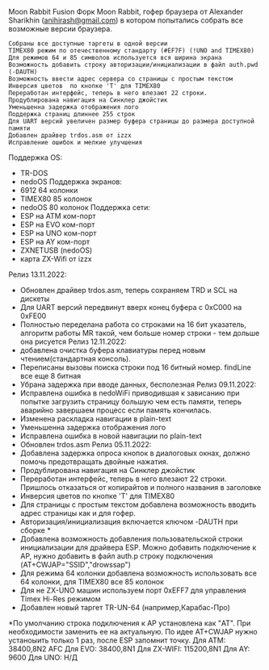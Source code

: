 Moon Rabbit Fusion
Форк  Moon Rabbit, гофер браузера от Alexander Sharikhin (anihirash@gmail.com) в котором попытались  собрать все возможные версии браузера.

    Собраны все доступные таргеты в одной версии
    TIMEX80 режим по отечественному стандарту (#EF7F) (!UNO and TIMEX80)
    Для режимов 64 и 85 символов используется вся ширина экрана
    Возможность добавить строку авторизации/инициализации в файл auth.pwd (-DAUTH)
    Возможность ввести адрес сервера со страницы с простым текстом
    Инверсия цветов  по кнопке 'T' для TIMEX80
    Переработан интерфейс, теперь в него влезают 22 строки.
    Продублирована навигация на Синклер джойстик
    Уменьшенна задержка отображения лого
    Поддержка страниц длиннее 255 строк
    Для UART версий увеличен размер буфера страницы до размера доступной памяти
    Добавлен драйвер trdos.asm от izzx
    Исправление ошибок и мелкие улучшения


Поддержка OS:
 - TR-DOS
 - nedoOS
Поддержка экранов:
 - 6912     64 колонки
 - TIMEX80  85 колонок
 - nedoOS   80 колонок
Поддержка сети:
 - ESP на ATM ком-порт
 - ESP на EVO ком-порт
 - ESP на UNO ком-порт
 - ESP на  AY ком-порт
 - ZXNETUSB (nedoOS)
 - карта ZX-Wifi от izzx

Релиз 13.11.2022:
 - Обновлен драйвер trdos.asm, теперь  сохраняем TRD и SCL на дискеты
 - Для UART версий передвинут вверх конец буфера с 0xC000 на 0хFE00
 - Полностью переделана работа со строками на 16 бит указатель, алгоритм работы MR такой, чем больше номер строки - тем дольше она рисуется
Релиз 12.11.2022:
 - добавлена очистка буфера клавиатуры перед новым чтением(стандартная консоль).
 - Переписаны вызовы поиска строки под 16 битный номер. findLine все еще 8 битная
 - Убрана задержка  при вводе данных, бесполезная
Релиз 09.11.2022:
 - Исправлена ошибка в nedoWiFi приводившая к зависанию при попытке загрузить страницу  большую чем есть памяти, теперь аварийно завершаем процесс если память кончилась.
 - Изменена раскладка навигации в plain-text
 - Уменьшенна задержка отображения лого
 - Исправлена ошибка в новой навигации по plain-text
 - Обновлен trdos.asm
Релиз 05.11.2022:
 - Добавлена задержка опроса кнопок в  диалоговых окнах, должно помочь предотвращать двойные нажатия.
 - Продублирована навигация на Синклер джойстик
 - Переработан интерфейс, теперь в него влезают 22 строки. Пришлось отказаться от копирайтов  и полного названия в заголовке
 - Инверсия цветов  по кнопке 'T' для TIMEX80
 - Для страницы с простым текстом добавлена возможность вводить адрес страницы как и для гофер.
 - Авторизация/инициализация включается ключом -DAUTH при сборке *
 - Добавлена возможность добавления пользовательской строки инициализации для драйвера ESP. Можно добавить подключение к АP, нужно добавить в файл auth.p строку  подключения (AT+CWJAP="SSID","drowssap")
 - Для режима 64 колонки  добавлена возможность использовать  все 64 колонки, для TIMEX80 все 85 колонок
 - Для не ZX-UNO машин используем порт 0xEFF7 для управления Timex Hi-Res режимом
 - Добавлен новый таргет TR-UN-64 (например,Карабас-Про)

*По умолчанию строка подключения к AP  установлена как "AT". При необходимости заменить ее на актуальную. По идее AT+CWJAP нужно устаноыить только 1 раз, после ESP запомнит точку.
Для АТМ:     38400,8N2 AFC
Для EVO:     38400,8N1
Для ZX-WIFI: 115200,8N1
Для AY:       9600
Для UNO:      Н/Д

